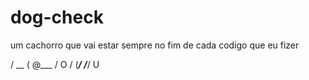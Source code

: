 # dog-check
um cachorro que vai estar sempre no fim de cada codigo que eu fizer

 / \__
(    @\___
 /         O
/   (_____/
/_____/ U
